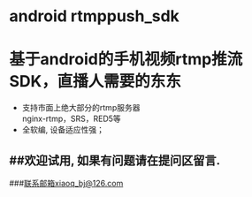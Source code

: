 # android rtmppush_sdk
基于android的手机视频rtmp推流SDK，直播人需要的东东
==================================================
* 支持市面上绝大部分的rtmp服务器<br/>
nginx-rtmp，SRS，RED5等<br/>
* 全软编, 设备适应性强；

##欢迎试用, 如果有问题请在提问区留言.
-------------------------------------------------------------
###联系邮箱xiaoq_bj@126.com
